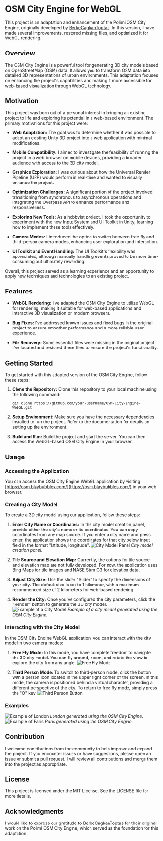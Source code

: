 # OSM City Engine for WebGL

This project is an adaptation and enhancement of the Polimi OSM City Engine, originally developed by [BerkeCagkanToptas](https://github.com/BerkeCagkanToptas/OSM-City-Engine). In this version, I have made several improvements, restored missing files, and optimized it for WebGL rendering.

## Overview

The OSM City Engine is a powerful tool for generating 3D city models based on OpenStreetMap (OSM) data. It allows you to transform OSM data into detailed 3D representations of urban environments. This adaptation focuses on enhancing the project's capabilities and making it more accessible for web-based visualization through WebGL technology.
## Motivation

This project was born out of a personal interest in bringing an existing project to life and exploring its potential in a web-based environment. The primary motivations for this project were:

- **Web Adaptation:** The goal was to determine whether it was possible to adapt an existing Unity 3D project into a web application with minimal modifications.

- **Mobile Compatibility:** I aimed to investigate the feasibility of running the project in a web browser on mobile devices, providing a broader audience with access to the 3D city model.

- **Graphics Exploration:** I was curious about how the Universal Render Pipeline (URP) would perform in real-time and wanted to visually enhance the project.

- **Optimization Challenges:** A significant portion of the project involved transitioning from synchronous to asynchronous operations and integrating the Overpass API to enhance performance and responsiveness.

- **Exploring New Tools:** As a hobbyist project, I took the opportunity to experiment with the new Input System and UI Toolkit in Unity, learning how to implement these tools effectively.

- **Camera Modes:** I introduced the option to switch between free fly and third-person camera modes, enhancing user exploration and interaction.

- **UI Toolkit and Event Handling:** The UI Toolkit's flexibility was appreciated, although manually handling events proved to be more time-consuming but ultimately rewarding.

Overall, this project served as a learning experience and an opportunity to apply new techniques and technologies to an existing project.


## Features

- **WebGL Rendering:** I've adapted the OSM City Engine to utilize WebGL for rendering, making it suitable for web-based applications and interactive 3D visualization on modern browsers.

- **Bug Fixes:** I've addressed known issues and fixed bugs in the original project to ensure smoother performance and a more reliable user experience.

- **File Recovery:** Some essential files were missing in the original project. I've located and restored these files to ensure the project's functionality.

## Getting Started

To get started with this adapted version of the OSM City Engine, follow these steps:

1. **Clone the Repository:** Clone this repository to your local machine using the following command:

   ```shell
   git clone https://github.com/your-username/OSM-City-Engine-WebGL.git
   ```

2. **Setup Environment:** Make sure you have the necessary dependencies installed to run the project. Refer to the documentation for details on setting up the environment.

3. **Build and Run:** Build the project and start the server. You can then access the WebGL-based OSM City Engine in your browser.

## Usage

### Accessing the Application

You can access the OSM City Engine WebGL application by visiting [https://osm.blaybubbles.com/](https://osm.blaybubbles.com/) in your web browser.

### Creating a City Model

To create a 3D city model using our application, follow these steps:

1. **Enter City Name or Coordinates:** In the city model creation panel, provide either the city's name or its coordinates. You can copy coordinates from any map source. If you enter a city name and press enter, the application shows the coordinates for that city below input field in the format "latitude, longitude".
![City Model Panel](https://github.com/blaybubbles/OSMCityEngine-for-WebGL/blob/main/images/load_menu.png)
_City model creation panel._

2. **Tile Source and Elevation Map:** Currently, the options for tile source and elevation map are not fully developed. For now, the application uses Bing Maps for tile images and NASE Strm G3 for elevation data.

3. **Adjust City Size:** Use the slider "Slider" to specify the dimensions of your city. The default size is set to 1 kilometer, with a maximum recommended size of 2 kilometers for web-based rendering.

4. **Render the City:** Once you've configured the city parameters, click the "Render" button to generate the 3D city model.
![Example of a City Model](https://github.com/blaybubbles/OSMCityEngine-for-WebGL/blob/main/images/7_.png)
_Example of a city model generated using the OSM City Engine._

### Interacting with the City Model

In the OSM City Engine WebGL application, you can interact with the city model in two camera modes:

1. **Free Fly Mode:** In this mode, you have complete freedom to navigate the 3D city model. You can fly around, zoom, and rotate the view to explore the city from any angle.
![Free Fly Mode](https://github.com/blaybubbles/OSMCityEngine-for-WebGL/blob/main/images/4_.png)

2. **Third Person Mode:** To switch to third-person mode, click the button with a person icon located in the upper right corner of the screen. In this mode, the camera is positioned behind a virtual character, providing a different perspective of the city.
To return to free fly mode, simply press the "O" key.
![Third Person Button](https://github.com/blaybubbles/OSMCityEngine-for-WebGL/blob/main/images/5_.png)

### Examples
![Example of London](https://github.com/blaybubbles/OSMCityEngine-for-WebGL/blob/main/images/london.png)
_London generated using the OSM City Engine._
![Example of Paris](https://github.com/blaybubbles/OSMCityEngine-for-WebGL/blob/main/images/Paris.png)
_Paris generated using the OSM City Engine._

## Contribution

I welcome contributions from the community to help improve and expand the project. If you encounter issues or have suggestions, please open an issue or submit a pull request. I will review all contributions and merge them into the project as appropriate.

## License

This project is licensed under the MIT License. See the LICENSE file for more details.

## Acknowledgments

I would like to express our gratitude to [BerkeCagkanToptas](https://github.com/BerkeCagkanToptas) for their original work on the Polimi OSM City Engine, which served as the foundation for this adaptation.
